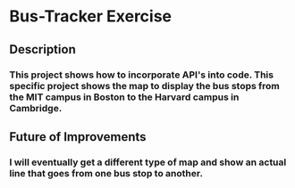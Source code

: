 # Bus-Tracker Exercise

## Description
### This project shows how to incorporate API's into code.  This specific project shows the map to display the bus stops from the MIT campus in Boston to the Harvard campus in Cambridge.

## Future of Improvements
### I will eventually get a different type of map and show an actual line that goes from one bus stop to another.
